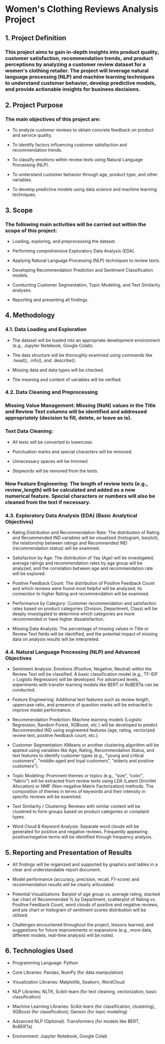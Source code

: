 # Women's Clothing Reviews Analysis Project
## 1. Project Definition
### This project aims to gain in-depth insights into product quality, customer satisfaction, recommendation trends, and product perceptions by analyzing a customer review dataset for a women's clothing retailer. The project will leverage natural language processing (NLP) and machine learning techniques to understand customer behavior, develop predictive models, and provide actionable insights for business decisions.

## 2. Project Purpose
### The main objectives of this project are:

* To analyze customer reviews to obtain concrete feedback on product and service quality.

* To identify factors influencing customer satisfaction and recommendation trends.

* To classify emotions within review texts using Natural Language Processing (NLP).

* To understand customer behavior through age, product type, and other variables.

* To develop predictive models using data science and machine learning techniques.

## 3. Scope
### The following main activities will be carried out within the scope of this project:

* Loading, exploring, and preprocessing the dataset.

* Performing comprehensive Exploratory Data Analysis (EDA).

* Applying Natural Language Processing (NLP) techniques to review texts.

* Developing Recommendation Prediction and Sentiment Classification models.

* Conducting Customer Segmentation, Topic Modeling, and Text Similarity analyses.

* Reporting and presenting all findings.

## 4. Methodology
### 4.1. Data Loading and Exploration
* The dataset will be loaded into an appropriate development environment (e.g., Jupyter Notebook, Google Colab).

* The data structure will be thoroughly examined using commands like .head(), .info(), and .describe().

* Missing data and data types will be checked.

* The meaning and content of variables will be verified.

### 4.2. Data Cleaning and Preprocessing
### Missing Value Management: Missing (NaN) values in the Title and Review Text columns will be identified and addressed appropriately (decision to fill, delete, or leave as is).

### Text Data Cleaning:

* All texts will be converted to lowercase.

* Punctuation marks and special characters will be removed.

* Unnecessary spaces will be trimmed.

* Stopwords will be removed from the texts.

### New Feature Engineering: The length of review texts (e.g., review_length) will be calculated and added as a new numerical feature. Special characters or numbers will also be cleaned from the text if necessary.

### 4.3. Exploratory Data Analysis (EDA) (Basic Analytical Objectives)
* Rating Distribution and Recommendation Rate: The distribution of Rating and Recommended IND variables will be visualized (histogram, barplot); the relationship between ratings and Recommended IND (recommendation status) will be examined.

* Satisfaction by Age: The distribution of Yaş (Age) will be investigated; average ratings and recommendation rates by age group will be analyzed, and the correlation between age and recommendation rate will be explored.

* Positive Feedback Count: The distribution of Positive Feedback Count and which reviews were found most helpful will be analyzed; its connection to higher Rating and recommendation will be examined.

* Performance by Category: Customer recommendation and satisfaction rates based on product categories (Division, Department, Class) will be deeply investigated to determine which categories are more recommended or have higher dissatisfaction.

* Missing Data Analysis: The percentage of missing values in Title or Review Text fields will be identified, and the potential impact of missing data on analysis results will be interpreted.

### 4.4. Natural Language Processing (NLP) and Advanced Objectives
* Sentiment Analysis: Emotions (Positive, Negative, Neutral) within the Review Text will be classified. A basic classification model (e.g., TF-IDF + Logistic Regression) will be developed. For advanced levels, experiments with transfer learning models like BERT or RoBERTa can be conducted.

* Feature Engineering: Additional text features such as review length, uppercase ratio, and presence of question marks will be extracted to improve model performance.

* Recommendation Prediction: Machine learning models (Logistic Regression, Random Forest, XGBoost, etc.) will be developed to predict Recommended IND using engineered features (age, rating, vectorized review text, positive feedback count, etc.).

* Customer Segmentation: KMeans or another clustering algorithm will be applied using variables like Age, Rating, Recommendation Status, and text features to identify customer types (e.g., "young and critical customers", "middle-aged and loyal customers", "elderly and positive customers").

* Topic Modeling: Prominent themes or topics (e.g., “size”, “color”, “fabric”) will be extracted from review texts using LDA (Latent Dirichlet Allocation) or NMF (Non-negative Matrix Factorization) methods. The composition of themes in terms of keywords and their intensity in specific reviews will be examined.

* Text Similarity / Clustering: Reviews with similar content will be clustered to form groups based on product categories or complaint types.

* Word Cloud & Keyword Analysis: Separate word clouds will be generated for positive and negative reviews. Frequently appearing positive/negative terms will be identified through frequency analysis.

## 5. Reporting and Presentation of Results
* All findings will be organized and supported by graphics and tables in a clear and understandable report document.

* Model performance (accuracy, precision, recall, F1-score) and recommendation results will be clearly articulated.

* Potential Visualizations: Barplot of age group vs. average rating, stacked bar chart of Recommended % by Department, scatterplot of Rating vs. Positive Feedback Count, word clouds of positive and negative reviews, and pie chart or histogram of sentiment scores distribution will be utilized.

* Challenges encountered throughout the project, lessons learned, and suggestions for future improvements or expansions (e.g., more data, different models, real-time analysis) will be noted.

## 6. Technologies Used
* Programming Language: Python

* Core Libraries: Pandas, NumPy (for data manipulation)

* Visualization Libraries: Matplotlib, Seaborn, WordCloud

* NLP Libraries: NLTK, Scikit-learn (for text cleaning, vectorization, basic classification)

* Machine Learning Libraries: Scikit-learn (for classification, clustering), XGBoost (for classification), Gensim (for topic modeling)

* Advanced NLP (Optional): Transformers (for models like BERT, RoBERTa)

* Environment: Jupyter Notebook, Google Colab
